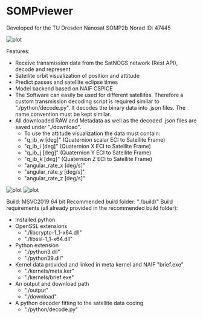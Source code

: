 # SOMPviewer

Developed for the TU Dresden Nanosat SOMP2b Norad ID: 47445

![plot](./image1.png)

Features:
 - Receive transmission data from the SatNOGS network (Rest API), decode and represent
 - Satellite orbit visualization of position and attitude
 - Predict passes and satellite eclipse times
 - Model backend based on NAIF CSPICE
 - The Software can easily be used for different satellites. Therefore a custom transmission decoding script is required similar to "./python/decode.py". It decodes the binary data into .json files. The name convention must be kept similar.
 - All downloaded RAW and Metadata as well as the decoded .json files are saved under "./download". 
    - To use the attitude visualization the data must contain:
    - "q_ib_w [deg]" (Quaternion scalar ECI to Satellite Frame)
    - "q_ib_i [deg]" (Quaternion X ECI to Satellite Frame)
    - "q_ib_j [deg]" (Quaternion Y ECI to Satellite Frame)
    - "q_ib_k [deg]" (Quaternion Z ECI to Satellite Frame)
    - "angular_rate_x [deg/s]"
    - "angular_rate_y [deg/s]"
    - "angular_rate_z [deg/s]"

![plot](./image2.png)
![plot](./image3.png)

Build:
MSVC2019 64 bit
Recommended build folder: "./build/"
Build requirements (all already provided in the recommended build folder):
 - Installed python
 - OpenSSL extensions
    - "./libcrypto-1_1-x64.dll"
    - "./libssl-1_1-x64.dll"
 - Python extension
    - "./python3.dll"
    - "./python39.dll"
 - Kernel data provided and linked in meta kernel and NAIF "brief.exe"
    - "./kernels/meta.ker"
    - "./kernels/brief.exe"
 - An output and download path 
    - "./output"
    - "./download"
 - A python decoder fitting to the satellite data coding
    - "./python/decode.py"

